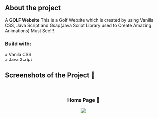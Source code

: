 <h2>About the project</h2>

<p>A <b>GOLF Website</b> This is a Golf Website which is created by using Vanilla CSS, Java Script and Gsap(Java Script Library used to Create Amazing Animations)
Must See!!!</p>

<h3>Build with:</h3>

» Vanila CSS <br>
» Java Script

<h2>Screenshots of the Project 📸</h2>
<br>
<h3 align='center'>Home Page 🏡</h3>

<div align='center'>
<img src=(https://github.com/KuldeepKdy/GOLF-Website/assets/134807119/5d5600f8-1793-4ae8-9d8f-4ccda8b7117b)/>

</div>
